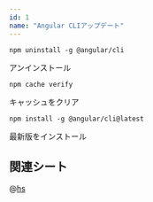 ```yaml
---
id: 1
name: "Angular CLIアップデート"
---
```


```
npm uninstall -g @angular/cli
```

アンインストール

```
npm cache verify
```

キャッシュをクリア

```
npm install -g @angular/cli@latest
```

最新版をインストール


## 関連シート

@[hs](222)

